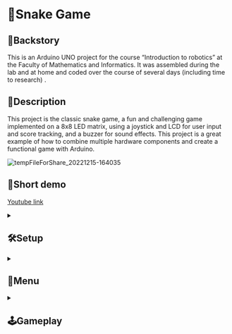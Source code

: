 # 🐍Snake Game

## 📜Backstory

This is an Arduino UNO project for the course “Introduction to robotics” at the Faculty of Mathematics and Informatics. It was assembled during the lab and at home and coded over the course of several days (including time to research) .

## 💬Description

This project is the classic snake game, a fun and challenging game implemented on a 8x8 LED matrix, using a joystick and LCD for user input and score tracking, and a buzzer for sound effects. This project is a great example of how to combine multiple hardware components and create a functional game with Arduino.

![tempFileForShare_20221215-164035](https://user-images.githubusercontent.com/68808448/207910217-64bc0dbe-2966-4182-a7fb-04c995364e4d.jpg)

## 🎦Short demo

[Youtube link](https://youtu.be/Ltl1Z3MX-3o)

<details>
<summary>

## 🛠️Setup

</summary>

### Components

- 1 Liquid crystal display
- 1 8x8 LED matrix
- 1 joystick
- 1 potentiometer (optional)
- 1 buzzer
- 1 MAX7219/MAX7221 driver
- 220 $\Omega$ & 100 $\Omega$ resistors
- 1 electrolytic capacitor of 10 μF
- 1 ceramic capacitor of 104 pF
- wires per logic

### Connections

![image](https://user-images.githubusercontent.com/68808448/207910455-2a0b48e5-d1aa-4618-b89b-b952337dbb87.png)

| Max7219 Driver Pins | Arduino Pins |
| --- | --- |
| 4 (GND) | GND |
| 9 (GND) | GND |
| 18 (ISET) | 5V, through a 10k or 100k+ resistor |
| 19 (V+) | 5V |
| 1 (DIN) | 13 |
| 12 (LOAD/CS) | 11 |
| 13 (CLK) | 12 |

There are also 2 capacitors that are connected in parallel to
the + and - of our circuit.
● 1 electrolytic capacitor of 10 μF
● 1 ceramic capacitor of 104 pF

| Display PIN | Function | Arduino pin |
| --- | --- | --- |
| VSS (1) | Ground | GND |
| VDD (2) | 5V | 5V |
| V0 (3)  | Contrast adjustment | 5 |
| RS (4) | Register Select. RS=0: Command, RS=1: Data | 9 |
| RW (5) | Read/Write (R/W). R/W=0: Write, R/W=1: Read | GND |
| E (6) | Clock (enable). Falling edge triggered | 8 |
| D0 (7) | Bit 0 (Not used in 4-bit operation) | - |
| D1 (8) | Bit 1 (Not used in 4-bit operation) | - |
| D2 (9) | Bit 2 (Not used in 4-bit operation) | - |
| D3 (10) | Bit 3 (Not used in 4-bit operation) | - |
| D4 (11) | Bit 4 | 7 |
| D5 (12) | Bit 5 | 6 |
| D6 (13) | Bit 6 | 3 |
| D7 (14) | Bit 7 | 4 |
| A (15) | Back-light Anode(+) | 10 (with 220+ ohm resistor) |
| K (16) | Back-light Cathod(-) | GND |

| Joystick pin | Arduino pin |
| --- | --- |
| VRx | A0 |
| VRy | A1 |
| SW | 0 |

Buzzer:  A2 (Arduino pin) (through a potentiometer in series with a 100 $\Omega$ resistor)

</details>

<details>
<summary>

## 📑Menu

</summary>

### 📋Main menu
![20221213_194443](https://user-images.githubusercontent.com/68808448/207910503-152076d8-1ffe-45a3-905e-72661a2b0738.jpg)

The menu is easy to navigate using the joystick and the LCD display. Simply select an option by flicking the joystick up or down. The current option is indicated by a right pointing arrow. To access an option flick the joystick to the right. To go back flick the joystic to the left. Each menu has a different icon shown on the LED matrix.

The menu has the following options:

- 🎮 Start Game: start a new game of Snake
- 🏆 Highscores: view the current highscores
- ⚙️ Settings: customize the game settings, such as difficulty level, sound effects, and other options.
- ℹ️ About: learn more about the game and its creators.
- ❔ How to Play: get brief instructions on how to play the game.

### 🏆Highscores

![20221213_194802](https://user-images.githubusercontent.com/68808448/207910567-1f5ffea9-1378-4d8e-871d-e8a801b7906e.jpg)

This menu is a leaderboard that tracks the top 5 scores of all time. The highscores menu shows the name of the player and their score, ranked from the first to the fifth place. When there are no highscores, “No highscores” message will be displayed instead.

The names are limited to 5 letters, so you should try to come up with a creative name.

### ⚙️Settings

![20221213_194845](https://user-images.githubusercontent.com/68808448/207910638-962bfd1b-b3f9-4def-9186-114f0da43ba9.jpg)

The settings menu has the following options:

- Difficulty: choose from 6 levels of difficulty, ranging from easy to hard. The higher the difficulty, the faster the snake moves and the more challenging the game becomes but also the score increases more. In the first 2 levels, the snake moves faster and gets bigger with every piece of food eaten, in the next 2 levels the snake's speed and length stay the same but a timer for food is introduced. In the last 2 levels both game mechanics are combined.
- LCD Contrast: adjust the contrast of the LCD display to change the visibility of the text.
- LCD Brightness: control the brightness of the backlight of the LCD display, allowing you to play in different lighting conditions.
- Matrix Brightness: control the brightness of the LED matrix, allowing you to adjust the intensity of the 8x8 LED matrix.
- Sound: toggle all sound effects on or off. Volume can be adjusted with the potentiometer.
- Reset Highscores: reset the highscores leaderboard, allowing you to start fresh.

### ℹ️About!

![20221213_194854](https://user-images.githubusercontent.com/68808448/207910782-ad374cff-d3e3-4f8a-8ea0-f620f476917a.jpg)

The about section displays the name of the game, my name, and the link to the project on GitHub. This information is useful for players who want to learn more about the game for anyone who wants to contribute to the project and help improve the game.

### ❔How to play

![20221213_194902](https://user-images.githubusercontent.com/68808448/207910844-78af95a8-993d-4931-895e-e963a6b26d56.jpg)

This a brief tutorial on the rules and mechanics of the game such as:

- The snake can move up, down, left, right using the joystick.
- After level 3 a timer is used for food, so you have to be quick.
- You can pass through walls (and appear on the other side of the matrix), but be careful to not hit the snake’s tail.

</details>

<details>
<summary>

## 🕹️Gameplay

</summary>

![20221215_152317_1_1](https://user-images.githubusercontent.com/68808448/207926063-d4c55ae7-91ea-49b7-934a-96071735e619.gif)

![20221213_194915](https://user-images.githubusercontent.com/68808448/207910970-13ea8367-53cf-4476-8d60-448315d7a2c9.jpg)

The gameplay is simple and intuitive, you use the joystick to control the snake and navigate through the LED matrix. The current difficulty level, score and food timer are displayed on the LCD.

There are no obstacles, so you can focus on collecting food and scoring points. However, the game becomes more challenging as you advance to higher levels, where the snake moves faster and the availability of food is limited by a timer. 

One extra feature is that the snake can move through the walls of the game board, allowing the snake to wrap around to the other side. This adds an extra layer of strategy to the game, so you must plan your moves carefully to avoid hitting the snake’s tail when you exit on the other side.

You can pause the game by pressing the joystick button. Press again to unpause.

### 💀Game over

The game is over when the snake touches its tail. The LCD displays a “Game over” message and shortly after the final score and the total time played.

![20221213_194950](https://user-images.githubusercontent.com/68808448/207911036-197abcbd-e9c1-4a0d-907d-ea7a6bd3ede4.jpg)

If your final score is a new highscore (or in top 5), you are informed and must enter your name. The name is limited to 5 characters. Select the letter by flicking left or right and change it by flicking up or down. When you are done, position the cursor on the arrow and press the joystick to save your highscore.

![20221213_194957](https://user-images.githubusercontent.com/68808448/207911084-0b5c5437-15d3-496a-98dd-080feb81af97.jpg)
